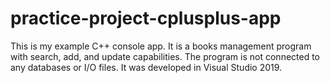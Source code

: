 # practice-project-cplusplus-app

This is my example C++ console app. It is a books management program with search, add, and update capabilities. The program is not connected to any databases or I/O files. It was developed in Visual Studio 2019.

